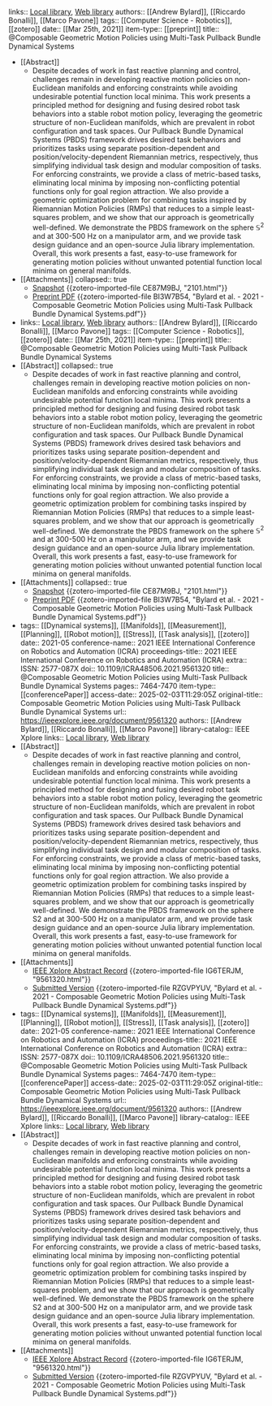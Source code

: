 links:: [Local library](zotero://select/library/items/R26GL9DZ), [Web library](https://www.zotero.org/users/12562648/items/R26GL9DZ)
authors:: [[Andrew Bylard]], [[Riccardo Bonalli]], [[Marco Pavone]]
tags:: [[Computer Science - Robotics]], [[zotero]]
date:: [[Mar 25th, 2021]]
item-type:: [[preprint]]
title:: @Composable Geometric Motion Policies using Multi-Task Pullback Bundle Dynamical Systems

- [[Abstract]]
	- Despite decades of work in fast reactive planning and control, challenges remain in developing reactive motion policies on non-Euclidean manifolds and enforcing constraints while avoiding undesirable potential function local minima. This work presents a principled method for designing and fusing desired robot task behaviors into a stable robot motion policy, leveraging the geometric structure of non-Euclidean manifolds, which are prevalent in robot configuration and task spaces. Our Pullback Bundle Dynamical Systems (PBDS) framework drives desired task behaviors and prioritizes tasks using separate position-dependent and position/velocity-dependent Riemannian metrics, respectively, thus simplifying individual task design and modular composition of tasks. For enforcing constraints, we provide a class of metric-based tasks, eliminating local minima by imposing non-conflicting potential functions only for goal region attraction. We also provide a geometric optimization problem for combining tasks inspired by Riemannian Motion Policies (RMPs) that reduces to a simple least-squares problem, and we show that our approach is geometrically well-defined. We demonstrate the PBDS framework on the sphere $\mathbb S^2$ and at 300-500 Hz on a manipulator arm, and we provide task design guidance and an open-source Julia library implementation. Overall, this work presents a fast, easy-to-use framework for generating motion policies without unwanted potential function local minima on general manifolds.
- [[Attachments]]
  collapsed:: true
	- [Snapshot](http://arxiv.org/abs/2101.01297) {{zotero-imported-file CE87M9BJ, "2101.html"}}
	- [Preprint PDF](http://arxiv.org/pdf/2101.01297v2) {{zotero-imported-file BI3W7B54, "Bylard et al. - 2021 - Composable Geometric Motion Policies using Multi-Task Pullback Bundle Dynamical Systems.pdf"}}
- links:: [Local library](zotero://select/library/items/R26GL9DZ), [Web library](https://www.zotero.org/users/12562648/items/R26GL9DZ)
  authors:: [[Andrew Bylard]], [[Riccardo Bonalli]], [[Marco Pavone]]
  tags:: [[Computer Science - Robotics]], [[zotero]]
  date:: [[Mar 25th, 2021]]
  item-type:: [[preprint]]
  title:: @Composable Geometric Motion Policies using Multi-Task Pullback Bundle Dynamical Systems
- [[Abstract]]
  collapsed:: true
	- Despite decades of work in fast reactive planning and control, challenges remain in developing reactive motion policies on non-Euclidean manifolds and enforcing constraints while avoiding undesirable potential function local minima. This work presents a principled method for designing and fusing desired robot task behaviors into a stable robot motion policy, leveraging the geometric structure of non-Euclidean manifolds, which are prevalent in robot configuration and task spaces. Our Pullback Bundle Dynamical Systems (PBDS) framework drives desired task behaviors and prioritizes tasks using separate position-dependent and position/velocity-dependent Riemannian metrics, respectively, thus simplifying individual task design and modular composition of tasks. For enforcing constraints, we provide a class of metric-based tasks, eliminating local minima by imposing non-conflicting potential functions only for goal region attraction. We also provide a geometric optimization problem for combining tasks inspired by Riemannian Motion Policies (RMPs) that reduces to a simple least-squares problem, and we show that our approach is geometrically well-defined. We demonstrate the PBDS framework on the sphere $\mathbb S^2$ and at 300-500 Hz on a manipulator arm, and we provide task design guidance and an open-source Julia library implementation. Overall, this work presents a fast, easy-to-use framework for generating motion policies without unwanted potential function local minima on general manifolds.
- [[Attachments]]
  collapsed:: true
	- [Snapshot](http://arxiv.org/abs/2101.01297) {{zotero-imported-file CE87M9BJ, "2101.html"}}
	- [Preprint PDF](http://arxiv.org/pdf/2101.01297v2) {{zotero-imported-file BI3W7B54, "Bylard et al. - 2021 - Composable Geometric Motion Policies using Multi-Task Pullback Bundle Dynamical Systems.pdf"}}
- tags:: [[Dynamical systems]], [[Manifolds]], [[Measurement]], [[Planning]], [[Robot motion]], [[Stress]], [[Task analysis]], [[zotero]]
  date:: 2021-05
  conference-name:: 2021 IEEE International Conference on Robotics and Automation (ICRA)
  proceedings-title:: 2021 IEEE International Conference on Robotics and Automation (ICRA)
  extra:: ISSN: 2577-087X
  doi:: 10.1109/ICRA48506.2021.9561320
  title:: @Composable Geometric Motion Policies using Multi-Task Pullback Bundle Dynamical Systems
  pages:: 7464-7470
  item-type:: [[conferencePaper]]
  access-date:: 2025-02-03T11:29:05Z
  original-title:: Composable Geometric Motion Policies using Multi-Task Pullback Bundle Dynamical Systems
  url:: https://ieeexplore.ieee.org/document/9561320
  authors:: [[Andrew Bylard]], [[Riccardo Bonalli]], [[Marco Pavone]]
  library-catalog:: IEEE Xplore
  links:: [Local library](zotero://select/library/items/BK2WTVNY), [Web library](https://www.zotero.org/users/12562648/items/BK2WTVNY)
- [[Abstract]]
	- Despite decades of work in fast reactive planning and control, challenges remain in developing reactive motion policies on non-Euclidean manifolds and enforcing constraints while avoiding undesirable potential function local minima. This work presents a principled method for designing and fusing desired robot task behaviors into a stable robot motion policy, leveraging the geometric structure of non-Euclidean manifolds, which are prevalent in robot configuration and task spaces. Our Pullback Bundle Dynamical Systems (PBDS) framework drives desired task behaviors and prioritizes tasks using separate position-dependent and position/velocity-dependent Riemannian metrics, respectively, thus simplifying individual task design and modular composition of tasks. For enforcing constraints, we provide a class of metric-based tasks, eliminating local minima by imposing non-conflicting potential functions only for goal region attraction. We also provide a geometric optimization problem for combining tasks inspired by Riemannian Motion Policies (RMPs) that reduces to a simple least-squares problem, and we show that our approach is geometrically well-defined. We demonstrate the PBDS framework on the sphere S2 and at 300-500 Hz on a manipulator arm, and we provide task design guidance and an open-source Julia library implementation. Overall, this work presents a fast, easy-to-use framework for generating motion policies without unwanted potential function local minima on general manifolds.
- [[Attachments]]
	- [IEEE Xplore Abstract Record](https://ieeexplore.ieee.org/document/9561320) {{zotero-imported-file IG6TERJM, "9561320.html"}}
	- [Submitted Version](https://arxiv.org/pdf/2101.01297) {{zotero-imported-file RZGVPYUV, "Bylard et al. - 2021 - Composable Geometric Motion Policies using Multi-Task Pullback Bundle Dynamical Systems.pdf"}}
- tags:: [[Dynamical systems]], [[Manifolds]], [[Measurement]], [[Planning]], [[Robot motion]], [[Stress]], [[Task analysis]], [[zotero]]
  date:: 2021-05
  conference-name:: 2021 IEEE International Conference on Robotics and Automation (ICRA)
  proceedings-title:: 2021 IEEE International Conference on Robotics and Automation (ICRA)
  extra:: ISSN: 2577-087X
  doi:: 10.1109/ICRA48506.2021.9561320
  title:: @Composable Geometric Motion Policies using Multi-Task Pullback Bundle Dynamical Systems
  pages:: 7464-7470
  item-type:: [[conferencePaper]]
  access-date:: 2025-02-03T11:29:05Z
  original-title:: Composable Geometric Motion Policies using Multi-Task Pullback Bundle Dynamical Systems
  url:: https://ieeexplore.ieee.org/document/9561320
  authors:: [[Andrew Bylard]], [[Riccardo Bonalli]], [[Marco Pavone]]
  library-catalog:: IEEE Xplore
  links:: [Local library](zotero://select/library/items/BK2WTVNY), [Web library](https://www.zotero.org/users/12562648/items/BK2WTVNY)
- [[Abstract]]
	- Despite decades of work in fast reactive planning and control, challenges remain in developing reactive motion policies on non-Euclidean manifolds and enforcing constraints while avoiding undesirable potential function local minima. This work presents a principled method for designing and fusing desired robot task behaviors into a stable robot motion policy, leveraging the geometric structure of non-Euclidean manifolds, which are prevalent in robot configuration and task spaces. Our Pullback Bundle Dynamical Systems (PBDS) framework drives desired task behaviors and prioritizes tasks using separate position-dependent and position/velocity-dependent Riemannian metrics, respectively, thus simplifying individual task design and modular composition of tasks. For enforcing constraints, we provide a class of metric-based tasks, eliminating local minima by imposing non-conflicting potential functions only for goal region attraction. We also provide a geometric optimization problem for combining tasks inspired by Riemannian Motion Policies (RMPs) that reduces to a simple least-squares problem, and we show that our approach is geometrically well-defined. We demonstrate the PBDS framework on the sphere S2 and at 300-500 Hz on a manipulator arm, and we provide task design guidance and an open-source Julia library implementation. Overall, this work presents a fast, easy-to-use framework for generating motion policies without unwanted potential function local minima on general manifolds.
- [[Attachments]]
	- [IEEE Xplore Abstract Record](https://ieeexplore.ieee.org/document/9561320) {{zotero-imported-file IG6TERJM, "9561320.html"}}
	- [Submitted Version](https://arxiv.org/pdf/2101.01297) {{zotero-imported-file RZGVPYUV, "Bylard et al. - 2021 - Composable Geometric Motion Policies using Multi-Task Pullback Bundle Dynamical Systems.pdf"}}